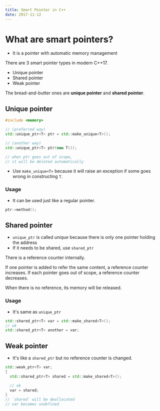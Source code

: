 ```yaml
---
title: Smart Pointer in C++
date: 2017-11-12
---
```



# What are smart pointers?

- It is a pointer with automatic memory management

There are 3 smart pointer types in modern C++17.

- Unique pointer
- Shared pointer
- Weak pointer

The bread-and-butter ones are **unique pointer** and **shared pointer**.


## Unique pointer

``` c++
#include <memory>

// (preferred way)
std::unique_ptr<T> ptr = std::make_unique<T>();

// (another way)
std::unique_ptr<T> ptr(new T());

// when ptr goes out of scope,
// it will be deleted automatically
```

- Use `make_unique<T>` because it will raise an exception if some goes wrong in constructing `T`.

### Usage
- It can be used just like a regular pointer.

```c++
ptr->method();
```


## Shared pointer
- `unique_ptr` is called *unique* because there is only one pointer holding the address
- If it needs to be shared, use `shared_ptr`

There is a reference counter internally.

If one pointer is added to refer the same content, a reference counter increases.
If each pointer goes out of scope, a reference counter decreases.

When there is no reference, its memory will be released.

### Usage
- It's same as `unique_ptr`

```c++
std::shared_ptr<T> var = std::make_shared<T>();
// ok
std::shared_ptr<T> another = var;
```

## Weak pointer
- It's like a `shared_ptr` but no reference counter is changed.

```c++
std::weak_ptr<T> var;
{
  std::shared_ptr<T> shared = std::make_shared<T>();

  // ok
  var = shared;
}
// `shared` will be deallocated
// var becomes undefined
```

